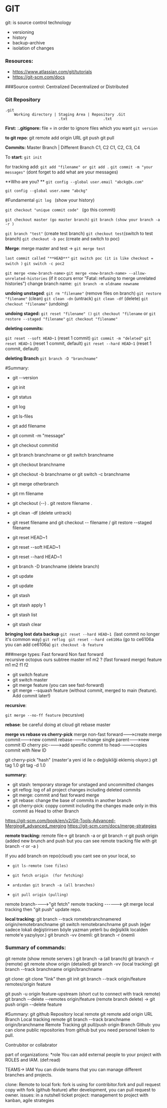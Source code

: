 # GIT

git: is source control technology

- versioning
- history
- backup-archive
- isolation of changes


### Resources:
- https://www.atlassian.com/git/tutorials
- https://git-scm.com/docs


###Source control:
    Centralized
    Decentralized or Distributed

### Git Repository
    .git
        Working directory | Staging Area | Repository .Git  
                            .txt                .txt


**First:**
:**.gitignore:** file = in order to ignore files which you want
`git version` 

**to git repo**:
git remote add origin URL
git push 
git pull


**Commits:**
Master Branch | Different Branch
    C1, C2          C1, C2, C3, C4

To **start**: `git init`

for tracking add: `git add "filename" or git add .` 
`git commit -m "your messages"` (dont forget to add what are your messages)

**Who are you?
**
`git config --global user.email "abckg@x.com"`

`git config --global user.name "abckg"`

#Fundamental
`git log ` (show your history)

`git checkout "unique commit code" ` (go this commit)

`git checkout master (go master branch)`
`git branch (show your branch -a -r )`

` git branch "test" ` (create test branch)
` git checkout test `(switch to test branch)
` git checkout -b poc ` (create and switch to poc)


**Merge**:
merge master and test -> `git merge test`

`last commit called "**HEAD**"`
`git switch poc (it is like checkout = switch )`
`git switch -c poc2`

`git merge <new-branch-name>`
`git merge <new-branch-name> --allow-unrelated-histories` (if it occurs error "Fatal: refusing to merge unrelated histories")
change branch name:` git branch -m oldname newname`

**undoing unstaged**:
`git rm "filename"` (remove files on branch)
`git restore "filename"` (clean)
`git clean -dn` (untrack)
`git clean -df` (delete)
`git checkout "filename"` (undoing)

**undoing staged:**
`git reset "filename" ()`
`git checkout "filename`
or
`git restore --staged "filename"`
`git checkout "filename"`

**deleting commits:**

`git reset --soft HEAD~1` (reset 1 commit)
`git commit -m "deleted"`
`git reset HEAD~1` (reset 1 commit, default)
`git reset --hard HEAD~1` (reset 1 commit, default)

**deleting Branch**
`git branch -D "branchname"`


#Summary:

- git --version
- git init
- git status
- git log
- git ls-files
- git add filename
- git commit -m "message"
- git checkout commitid
- git branch branchname or git switch branchname
- git checkout branchname
- git checkout -b branchname or git switch -c branchname
- git merge otherbranch
- git rm filename
- git checkout (--) . git restore filename .
- git clean -df (delete untrack)
- git reset filename and git checkout -- filename / git restore --staged filename
- git reset HEAD~1
- git reset --soft HEAD~1
- git reset --hard HEAD~1
- git branch -D branchname (delete branch)
- git update
- git update 

- git stash
- git stash apply 1

- git stash list
- git stash clear

**bringing lost data backup**
`git reset --hard HEAD~1 `(last commit no longer it's common way)
`git reflog `
`git reset --hard ce6106a` (go to ce6106a you can add ce6106a) 
`git checkout -b feature`



###merge types:
    Fast forward
    Non fast forward   
        recursive
        octopus
        ours
        subtree
master m1 m2      ? (fast forward merge)
feature m1 m2 f1 f2 

- git switch feature
- git switch master
- git merge feature (you can see fast-forward)
- git merge --squash feature (without commit, merged to main (feature). Add commit later!)

**recursive**:

`git merge --no-ff feature` (recursive)

**rebase**:
    be careful doing at cloud
    git rebase master

**merge vs rebase vs cherry-pick**
merge non-fast forward--->create merge commit--->new commit
rebase---->change single parent--->new commit ID
cherry pic---->add spesific commit to head---->copies commit with New ID

git cherry-pick "hash" (master'a yeni id ile o değişikliği eklemiş oluyor.)
git tag 1.0
git tag -d 1.0

**summary:**
- git stash: temporary storage for unstaged and uncommitted changes
- git reflog: log of all project changes including deleted commits
- git merge: commit and fast forward merge
- git rebase: change the base of commits in another branch
- git cherry-pick: coppy commit including the changes made only in this commit as Head to other Branch

https://git-scm.com/book/en/v2/Git-Tools-Advanced-Merging#_advanced_merging
https://git-scm.com/docs/merge-strategies


**remote tracking:**
    remote file-> git branch -a or git branch -r
    git push origin <newbrunch> (added new brunch and push but you can see remote tracking file with git branch -r or -a )
	
	
If you add branch on repo(cloud) you cant see on your local, so
-     git ls-remote (see files)
-     git fetch origin  (for fetching)
-     ardından git branch -a (all branches)
-     git pull origin (pulling)


remote branch---->"git fetch" remote tracking ------> git merge local tracking then "git push" update repo.

**local tracking:**
    git branch --track rometebranchnamered origin/remotebranchname 
    git switch remotebranchname
    git push (eğer sadece lokali değiştirirsen böyle yazman yeterli bu değişiklik localden remote'e yazıylıyor.)
    git brunch -vv önemli: git branch -r önemli

### Summary of commands:
git remote (show remote servers )
git branch -a (all branch)
git branch -r (remote)
git remote show origin (detailed)
git branch -vv (local tracking)
git branch --track branchname origin/branchname

git clone:
git clone "link"
then git init
git branch --track origin/feature remotes/origin feature

git push -u origin feature-upstream (short cut to connect with track remote)
git branch --delete --remotes origin/feature (remote branch delete) -> git push origin --delete feature

#Summary:
                 git                             github
    Repository   local                           remote                     git remote add origin URL
    Branch       Local tracking                  remote                     git branch --track branchname origin/branchname
                 Remote Tracking                                            git pull/push origin Branch
Github:
    you can clone public repositories from github but you need personel token to pull.

Contrubitor or collabrator

part of organizations:
    *role
     You can add external people to your project with ROLES and IAM. (def:read)

TEAMS-> IAM You can divide teams that you can manage different branches and projects.

clone: Remote to local
fork: fork is using for contribitor.fork and pull request
copy with fork (github feature) after development, you can pull request to owner.
issues: in a nutshell ticket
project: management to project with kanban, agile strategies

